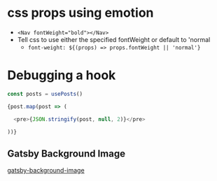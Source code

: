 # css props using emotion

- `<Nav fontWeight="bold"></Nav>`
- Tell css to use either the specified fontWeight or default to 'normal
  - `font-weight: ${(props) => props.fontWeight || 'normal'}`

# Debugging a hook

```js
const posts = usePosts()

{post.map(post => (

  <pre>{JSON.stringify(post, null, 2)}</pre>

))}
```

## Gatsby Background Image
[gatsby-background-image](https://www.gatsbyjs.org/packages/gatsby-background-image/)
